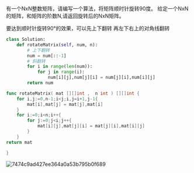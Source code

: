 有一个NxN整数矩阵，请编写一个算法，将矩阵顺时针旋转90度。
给定一个NxN的矩阵，和矩阵的阶数N,请返回旋转后的NxN矩阵。

要达到顺时针旋转90°的效果，可以先上下翻转 再左下右上的对角线翻转

```python
class Solution:
    def rotateMatrix(self, num, n):
        # 上下翻转
        num = num[::-1]
        # 斜翻转
        for i in range(len(num)):
            for j in range(i):
                num[i][j],num[j][i] = num[j][i],num[i][j]
        return num
```



```go
func rotateMatrix( mat [][]int ,  n int ) [][]int {
    for i,j:=0,n-1;i<j;i,j=i+1,j-1{
        mat[i],mat[j] = mat[j],mat[i]
    }
    for i:=0;i<n;i++{
        for j:=0;j<i;j++{
            mat[i][j],mat[j][i] = mat[j][i],mat[i][j]
        }
    }
return mat

}
```

![7474c9ad427ee364a0a53b795b0f689](F:\markdown笔记\刷题\数组\7474c9ad427ee364a0a53b795b0f689.jpg)